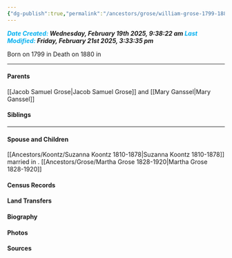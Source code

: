 ```yaml
---
{"dg-publish":true,"permalink":"/ancestors/grose/william-grose-1799-1880/","tags":["William--Grose"]}
---
```


***<font color="#00b0f0">Date Created:</font> Wednesday, February 19th 2025, 9:38:22 am*
*<font color="#00b0f0">Last Modified:</font> Friday, February 21st 2025, 3:33:35 pm***

Born on  1799 in <!-- link to place -->
Death on 1880 in <!-- link to place -->

---
#### Parents

[[Jacob Samuel Grose\|Jacob Samuel Grose]] and [[Mary Ganssel\|Mary Ganssel]]
#### Siblings
<!-- Link to sibling -->

---
#### Spouse and Children
[[Ancestors/Koontz/Suzanna Koontz 1810-1878\|Suzanna Koontz 1810-1878]] married <!-- link to date --> in <!-- link to place -->.
[[Ancestors/Grose/Martha Grose 1828-1920\|Martha Grose 1828-1920]]

#### Census Records

#### Land Transfers

#### Biography

#### Photos

#### Sources

